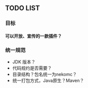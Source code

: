 ## TODO LIST

### 目标

#### 可以开放、宣传的一款插件？

### 统一规范

+ JDK 版本？
+ 代码规约是否需要？
+ 目录结构？包名统一为nekomc？
+ 统一打包方式，Java原生？Maven？
